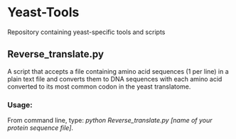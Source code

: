 # Yeast-Tools
Repository containing yeast-specific tools and scripts

## Reverse_translate.py
A script that accepts a file containing amino acid sequences (1 per line) in a plain text file and converts them to DNA sequences with each amino acid converted to its most common codon in the yeast translatome.

### Usage:
From command line, type: _python Reverse_translate.py [name of your protein sequence file]_.
